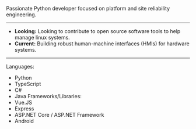 Passionate Python developer focused on platform and site reliability engineering.

---
- **Looking:** Looking to contribute to open source software tools to help manage linux systems.
- **Current:** Building robust human-machine interfaces (HMIs) for hardware systems.
---

Languages:
  - Python
  - TypeScript
  - C#
  - Java
Frameworks/Libraries:
  - Vue.JS
  - Express
  - ASP.NET Core / ASP.NET Framework
  - Android
